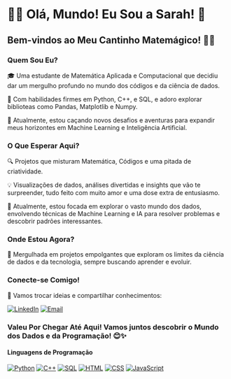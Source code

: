 # 👩‍💻 Olá, Mundo! Eu Sou a Sarah! 🚀

## Bem-vindos ao Meu Cantinho Matemágico! 🎩✨

### **Quem Sou Eu?**

🎓 Uma estudante de Matemática Aplicada e Computacional que decidiu dar um mergulho profundo no mundo dos códigos e da ciência de dados.

🌟 Com habilidades firmes em Python, C++, e SQL, e adoro explorar biblioteas como Pandas, Matplotlib e Numpy.

🚀 Atualmente, estou caçando novos desafios e aventuras para expandir meus horizontes em Machine Learning e Inteligência Artificial.

### **O Que Esperar Aqui?**

🔍 Projetos que misturam Matemática, Códigos e uma pitada de criatividade.

💡 Visualizações de dados, análises divertidas e insights que vão te surpreender, tudo feito com muito amor e uma dose extra de entusiasmo.

🌊 Atualmente, estou focada em explorar o vasto mundo dos dados, envolvendo técnicas de Machine Learning e IA para resolver problemas e descobrir padrões interessantes.

### **Onde Estou Agora?**

🧠 Mergulhada em projetos empolgantes que exploram os limites da ciência de dados e da tecnologia, sempre buscando aprender e evoluir.

### **Conecte-se Comigo!**

🚀 Vamos trocar ideias e compartilhar conhecimentos: 

[![LinkedIn](https://img.shields.io/badge/LinkedIn-blue?style=for-the-badge&logo=linkedin)](https://www.linkedin.com/in/seunome) [![Email](https://img.shields.io/badge/Email-red?style=for-the-badge&logo=gmail)](mailto:seu.email@email.com)

### **Valeu Por Chegar Até Aqui! Vamos juntos descobrir o Mundo dos Dados e da Programação! 😊✨**

#### Linguagens de Programação

[![Python](https://img.shields.io/badge/Python-green?style=for-the-badge&logo=python)](#) [![C++](https://img.shields.io/badge/C++-yellow?style=for-the-badge&logo=c%2B%2B)](#) [![SQL](https://img.shields.io/badge/SQL-blue?style=for-the-badge&logo=sql)](#) [![HTML](https://img.shields.io/badge/HTML-orange?style=for-the-badge&logo=html5)](#) [![CSS](https://img.shields.io/badge/CSS-blue?style=for-the-badge&logo=css3)](#) [![JavaScript](https://img.shields.io/badge/JavaScript-yellow?style=for-the-badge&logo=javascript)](#)

